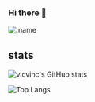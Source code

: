 ### Hi there 👋
![:name](https://count.getloli.com/get/@vicvinc)

<!--
**vicvinc/vicvinc** is a ✨ _special_ ✨ repository because its `README.md` (this file) appears on your GitHub profile.

Here are some ideas to get you started:

- 🔭 I’m currently working on ...
- 🌱 I’m currently learning ...
- 👯 I’m looking to collaborate on ...
- 🤔 I’m looking for help with ...
- 💬 Ask me about ...
- 📫 How to reach me: ...
- 😄 Pronouns: ...
- ⚡ Fun fact: ...
-->

## stats
![vicvinc's GitHub stats](https://github-readme-stats.vercel.app/api?username=vicvinc&theme=prussian&show_icons=1&custom_title=Repo%20stats)

![Top Langs](https://github-readme-stats.vercel.app/api/top-langs/?username=vicvinc&layout=compact&custom_title=Coding%20with&card_width=495)
